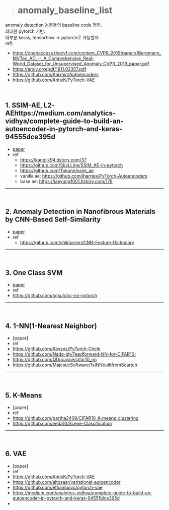 > # anomaly_baseline_list

anomaly detection 논문들의 baseline code 정리.<br>
최대한 pytorch 기반.<br>
대부분 keras, tensorflow -> pytorch로 가능할까<br>
ref)
- https://openaccess.thecvf.com/content_CVPR_2019/papers/Bergmann_MVTec_AD_--_A_Comprehensive_Real-World_Dataset_for_Unsupervised_Anomaly_CVPR_2019_paper.pdf
- https://arxiv.org/pdf/1911.02357.pdf
- https://github.com/Kaixhin/Autoencoders
- https://github.com/AntixK/PyTorch-VAE
<br>

## 1. SSIM-AE, L2-AEhttps://medium.com/analytics-vidhya/complete-guide-to-build-an-autoencoder-in-pytorch-and-keras-94555dce395d
- [paper](https://arxiv.org/pdf/1807.02011.pdf)
- ref
  - https://kangjik94.tistory.com/37
  - https://github.com/SkyLLine/SSIM_AE-in-pytorch
  - https://github.com/Tokunn/ssim_ae
  - vanilla ae: https://github.com/lharries/PyTorch-Autoencoders
  - base ae: https://jaeyung1001.tistory.com/176

---

<br>

## 2. Anomaly Detection in Nanofibrous Materials by CNN-Based Self-Similarity
- [paper](https://www.ncbi.nlm.nih.gov/pmc/articles/PMC5795842/pdf/sensors-18-00209.pdf)
- ref
  - https://github.com/shikharmn/CNN-Feature-Dictionary

---

<br>

## 3. One Class SVM
 - [paper](https://arxiv.org/pdf/1802.06360.pdf)
 - ref
  - https://github.com/sgsuh/oc-nn-pytorch

---

<br>

## 4. 1-NN(1-Nearest Neighbor)
 - [paper]
 - ref
  - https://github.com/Kevsnz/PyTorch-Circle
  - https://github.com/Nada-gh/Feedforward-NN-for-CIFAR10-
  - https://github.com/QDucasse/cifar10_nn
  - https://github.com/MajesticSoftware/1stNNbuiltfromScartch

---

<br>

## 5. K-Means
 - [paper]
 - ref
  - https://github.com/partha2409/CIFAR10_K-means_clustering
  - https://github.com/veda10/Scene-Classification
  
---

<br>

## 6. VAE
 - [paper]
 - ref
  - https://github.com/AntixK/PyTorch-VAE
  - https://github.com/altosaar/variational-autoencoder
  - https://github.com/ethanluoyc/pytorch-vae
  - https://medium.com/analytics-vidhya/complete-guide-to-build-an-autoencoder-in-pytorch-and-keras-94555dce395d
  - 
